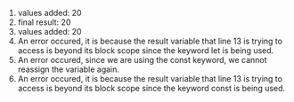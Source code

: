 1. values added:  20
2. final result:  20
3. values added:  20
4. An error occured, it is because the result variable that line 13 is trying to access is beyond its block scope since the keyword let is being used.
5. An error occured, since we are using the const keyword, we cannot reassign the variable again.
6. An error occured, it is because the result variable that line 13 is trying to access is beyond its block scope since the keyword const is being used.